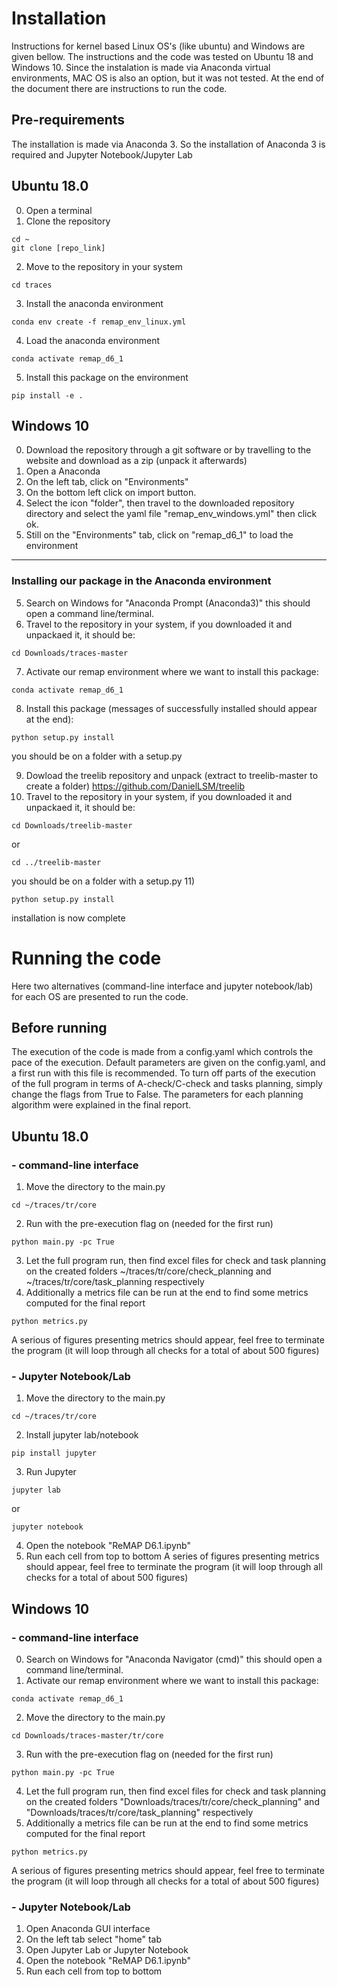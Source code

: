 # Installation 
Instructions for kernel based Linux OS's (like ubuntu) and Windows are given bellow. The instructions and the code was tested on Ubuntu 18 and Windows 10. Since the instalation is made via Anaconda virtual environments, MAC OS is also an option, but it was not tested. At the end of the document there are instructions to run the code.

## Pre-requirements
The installation is made via Anaconda 3. So the installation of Anaconda 3 is required and Jupyter Notebook/Jupyter Lab

## Ubuntu 18.0
0) Open a terminal
1) Clone the repository 
```
cd ~
git clone [repo_link]
```
2) Move to the repository in your system
```
cd traces
```
3) Install the anaconda environment
```
conda env create -f remap_env_linux.yml
```
4) Load the anaconda environment
```
conda activate remap_d6_1
```
5) Install this package on the environment
```
pip install -e .
```

## Windows 10
0) Download the repository through a git software or by travelling to the website and download as a zip (unpack it afterwards)
1) Open a Anaconda 
2) On the left tab, click on "Environments"
3) On the bottom left click on import button.
4) Select the icon "folder", then travel to the downloaded repository directory and select the yaml file "remap_env_windows.yml" then click ok. 
4) Still on the "Environments" tab, click on "remap_d6_1" to load the environment
--------------------------------------------
### Installing our package in the Anaconda environment
5) Search on Windows for "Anaconda Prompt (Anaconda3)" this should open a command line/terminal.
6) Travel to the repository in your system, if you downloaded it and unpackaed it, it should be:
```
cd Downloads/traces-master
```
7) Activate our remap environment where we want to install this package:
```
conda activate remap_d6_1
```
8) Install this package (messages of successfully installed should appear at the end):
```
python setup.py install
```
you should be on a folder with a setup.py

9) Dowload the treelib repository and unpack (extract to treelib-master to create a folder) https://github.com/DanielLSM/treelib
10) Travel to the repository in your system, if you downloaded it and unpackaed it, it should be:
```
cd Downloads/treelib-master
```
or
```
cd ../treelib-master
```
you should be on a folder with a setup.py
11) 
```
python setup.py install
```
installation is now complete
# Running the code
Here two alternatives (command-line interface and jupyter notebook/lab) for each OS are presented to run the code.

## Before running
The execution of the code is made from a config.yaml which controls the pace of the execution. Default parameters are given on the config.yaml, and a first run with this file is recommended. To turn off parts of the execution of the full program in terms of A-check/C-check and tasks planning, simply change the flags from True to False. The parameters for each planning algorithm were explained in the final report. 


## Ubuntu 18.0

### - command-line interface
1) Move the directory to the main.py
```
cd ~/traces/tr/core
```
2) Run with the pre-execution flag on (needed for the first run)
```
python main.py -pc True
```
3) Let the full program run, then find excel files for check and task planning on the created folders ~/traces/tr/core/check_planning and ~/traces/tr/core/task_planning respectively 
4) Additionally a metrics file can be run at the end to find some metrics computed for the final report
```
python metrics.py
```
A serious of figures presenting metrics should appear, feel free to terminate the program (it will loop through all checks for a total of about 500 figures)

### - Jupyter Notebook/Lab

1) Move the directory to the main.py
```
cd ~/traces/tr/core
```
2) Install jupyter lab/notebook
```
pip install jupyter
```
3) Run Jupyter
```
jupyter lab
```
or
```
jupyter notebook
```
4) Open the notebook "ReMAP D6.1.ipynb"
5) Run each cell from top to bottom
A series of figures presenting metrics should appear, feel free to terminate the program (it will loop through all checks for a total of about 500 figures)


## Windows 10

### - command-line interface

0) Search on Windows for "Anaconda Navigator (cmd)" this should open a command line/terminal.
1) Activate our remap environment where we want to install this package:
```
conda activate remap_d6_1
```
2) Move the directory to the main.py
```
cd Downloads/traces-master/tr/core
```
3) Run with the pre-execution flag on (needed for the first run)
```
python main.py -pc True
```
4) Let the full program run, then find excel files for check and task planning on the created folders "Downloads/traces/tr/core/check_planning" and "Downloads/traces/tr/core/task_planning" respectively 
5) Additionally a metrics file can be run at the end to find some metrics computed for the final report
```
python metrics.py
```
A serious of figures presenting metrics should appear, feel free to terminate the program (it will loop through all checks for a total of about 500 figures)

### - Jupyter Notebook/Lab

1) Open Anaconda GUI interface
2) On the left tab select "home" tab
3) Open Jupyter Lab or Jupyter Notebook
4) Open the notebook "ReMAP D6.1.ipynb"
5) Run each cell from top to bottom
